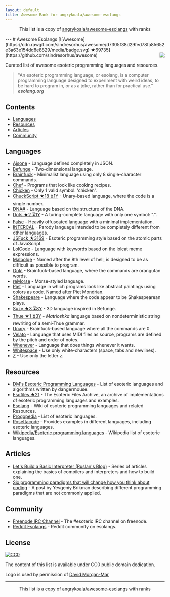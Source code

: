 ```yaml
---
layout: default
title: Awesome Rank for angrykoala/awesome-esolangs
---
```


<p align="center">
	This list is a copy of <a href="https://github.com/angrykoala/awesome-esolangs">angrykoala/awesome-esolangs</a> with ranks
</p>
---
# Awesome Esolangs [![Awesome](https://cdn.rawgit.com/sindresorhus/awesome/d7305f38d29fed78fa85652e3a63e154dd8e8829/media/badge.svg) ★69735](https://github.com/sindresorhus/awesome)

<img src="logo_piet.png" align="right">

Curated list of awesome esoteric programming languages and resources.

> "An esoteric programming language, or esolang, is a computer programming language designed to experiment with weird ideas, to be hard to program in, or as a joke, rather than for practical use."   
***esolang.org***

## Contents
* [Languages](#languages)
* [Resources](#resources)
* [Articles](#articles)
* [Community](#community)


## Languages

* [Ajsone](https://www.quaxio.com/ajsone) - Language defined completely in JSON.
* [Befunge](https://esolangs.org/wiki/Befunge) - Two-dimensional language.
* [Brainfuck](https://esolangs.org/wiki/Brainfuck) - Minimalist language using only 8 single-character commands.
* [Chef](http://www.dangermouse.net/esoteric/chef.html) - Programs that look like cooking recipes.
* [Chicken](http://torso.me/chicken) - Only 1 valid symbol: 'chicken'.
* [ChuckScript ★18 ⏳1Y](https://github.com/angrykoala/chuckscript) - Unary-based language, where the code is a single number.
* [DNA#](https://esolangs.org/wiki/DNA-Sharp) - Language based on the structure of the DNA.
* [Dots ★2 ⏳1Y](https://github.com/josconno/dots) - A turing-complete language with only one symbol: ".".
* [False](http://strlen.com/false-language) - Heavily offuscated language with a minimal implementation.
* [INTERCAL](http://www.catb.org/~esr/intercal/) - Parody language intended to be completely different from other languages.
* [JSFuck ★3169](https://github.com/aemkei/jsfuck) - Esoteric programming style based on the atomic parts of JavaScript.
* [LolCode](http://lolcode.org) - Language with keywords based on the lolcat meme expressions.
* [Malbolge](http://www.lscheffer.com/malbolge.shtml) - Named after the 8th level of hell, is designed to be as difficult as possible to program.
* [Ook!](http://www.dangermouse.net/esoteric/ook.html) - Brainfuck-based language, where the commands are orangutan words.
* [reMorse](http://esolangs.org/wiki/reMorse) - Morse-styled language.
* [Piet](http://www.dangermouse.net/esoteric/piet.html) -  Language in which programs look like abstract paintings using colors as code. Named after Piet Mondrian.
* [Shakespeare](http://shakespearelang.sourceforge.net) - Language where the code appear to be Shakespearean plays.
* [Suzy ★3 ⏳8Y](https://github.com/gvx/suzy) - 3D language inspired in Befunge.
* [Thue ★1 ⏳3Y](https://github.com/jcolag/Thue) - _Matrioshka_ language based on nondeterministic string rewriting of a semi-Thue grammar.
* [Unary](https://esolangs.org/wiki/Unary) - Brainfuck-based language where all the commands are 0.
* [Velato](http://velato.net) - Language that uses MIDI files as source, programs are defined by the pitch and order of notes.
* [Whenever](http://www.dangermouse.net/esoteric/whenever.html) - Language that does things whenever it wants.
* [Whitespace](http://web.archive.org/web/20150623025348/http://compsoc.dur.ac.uk/whitespace) - Use only white-characters (space, tabs and newlines).
* [Z](https://esolangs.org/wiki/Z) - Use only the letter z.

## Resources

* [DM's Esoteric Programming Languages](http://www.dangermouse.net/esoteric) - List of esoteric languages and algorithms written by dangermouse. 
* [Esofiles ★21](https://github.com/graue/esofiles) - The Esoteric Files Archive, an archive of implementations of esoteric programming languages and examples.
* [Esolang](https://esolangs.org) - Wiki of esoteric programming languages and related Resources.
* [Progopedia](http://progopedia.com/paradigm/esoteric) - List of esoteric languages.
* [Rosettacode](http://rosettacode.org/wiki/Rosetta_Code) - Provides examples in different languages, including esoteric languages.
* [Wikipedia/Esoteric programming languages](https://en.wikipedia.org/wiki/Esoteric_programming_language) - Wikipedia list of esoteric languages.

## Articles

* [Let's Build a Basic Interpreter (Ruslan's Blog)](https://ruslanspivak.com/lsbasi-part1) - Series of articles explaining the basics of compilers and interpreters and how to build one.
* [Six programming paradigms that will change how you think about coding](http://www.ybrikman.com/writing/2014/04/09/six-programming-paradigms-that-will) - A post by Yevgeniy Brikman describing different programming paradigms that are not commonly applied.

## Community

* [Freenode IRC Channel](http://webchat.freenode.net/?channels=esoteric&uio=d4) - The #esoteric IRC channel on freenode.
* [Reddit Esolangs](https://www.reddit.com/r/esolangs) - Reddit community on esolangs.

## License

[![CC0](http://mirrors.creativecommons.org/presskit/buttons/88x31/svg/cc-zero.svg)](https://creativecommons.org/publicdomain/zero/1.0)

The content of this list is available under CC0 public domain dedication.

Logo is used by permission of [David Morgan-Mar](http://www.dangermouse.net/esoteric/piet/samples.html)


---
<p align="center">
	This list is a copy of <a href="https://github.com/angrykoala/awesome-esolangs">angrykoala/awesome-esolangs</a> with ranks
</p>

